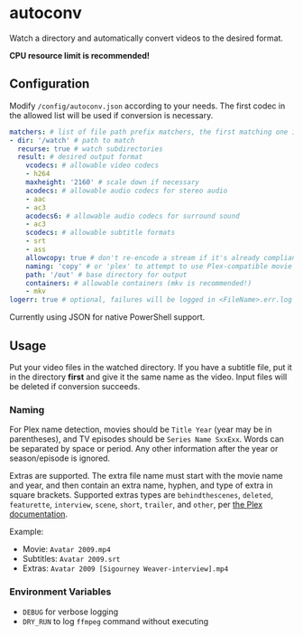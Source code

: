 # autoconv

Watch a directory and automatically convert videos to the desired format.

**CPU resource limit is recommended!**

## Configuration

Modify `/config/autoconv.json` according to your needs. The first codec in the allowed list will be used if conversion is necessary.

```yaml
matchers: # list of file path prefix matchers, the first matching one is used
- dir: '/watch' # path to match
  recurse: true # watch subdirectories
  result: # desired output format
    vcodecs: # allowable video codecs
    - h264
    maxheight: '2160' # scale down if necessary
    acodecs: # allowable audio codecs for stereo audio
    - aac
    - ac3
    acodecs6: # allowable audio codecs for surround sound
    - ac3
    scodecs: # allowable subtitle formats
    - srt
    - ass
    allowcopy: true # don't re-encode a stream if it's already compliant
    naming: 'copy' # or 'plex' to attempt to use Plex-compatible movie and TV names, including the necessary paths
    path: '/out' # base directory for output
    containers: # allowable containers (mkv is recommended!)
    - mkv
logerr: true # optional, failures will be logged in <FileName>.err.log in the matcher dir
```

Currently using JSON for native PowerShell support.

## Usage

Put your video files in the watched directory. If you have a subtitle file, put it in the directory **first** and give it the same name as the video. Input files will be deleted if conversion succeeds.

### Naming
For Plex name detection, movies should be `Title Year` (year may be in parentheses), and TV episodes should be `Series Name SxxExx`. Words can be separated by space or period. Any other information after the year or season/episode is ignored.

Extras are supported. The extra file name must start with the movie name and year, and then contain an extra name, hyphen, and type of extra in square brackets. Supported extras types are `behindthescenes`, `deleted`, `featurette`, `interview`, `scene`, `short`, `trailer`, and `other`, per [the Plex documentation](https://support.plex.tv/articles/local-files-for-trailers-and-extras/).

Example:
- Movie: `Avatar 2009.mp4`
- Subtitles: `Avatar 2009.srt`
- Extras: `Avatar 2009 [Sigourney Weaver-interview].mp4`

### Environment Variables
* `DEBUG` for verbose logging
* `DRY_RUN` to log `ffmpeg` command without executing
